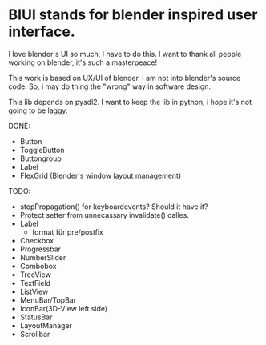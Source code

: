 # BIUI stands for blender inspired user interface.

I love blender's UI so much, I have to do this.
I want to thank all people working on blender,
it's such a masterpeace!

This work is based on UX/UI of blender.
I am not into blender's source code.
So, i may do thing the "wrong" way in software design.

This lib depends on pysdl2. I want to keep the lib in 
python, i hope it's not going to be laggy.

DONE:
* Button
* ToggleButton
* Buttongroup
* Label
* FlexGrid (Blender's window layout management)

TODO:

* stopPropagation() for keyboardevents? Should it have it?
* Protect setter from unnecassary invalidate() calles.
* Label
  + format für pre/postfix
* Checkbox
* Progressbar
* NumberSlider
* Combobox
* TreeView
* TextField
* ListView
* MenuBar/TopBar
* IconBar(3D-View left side)
* StatusBar
* LayoutManager
* Scrollbar

```python

```

